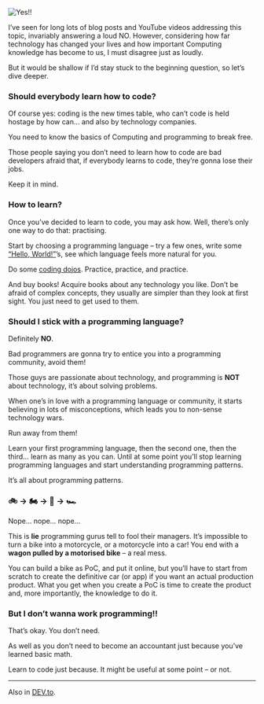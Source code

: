 ![Yes!!](//cacilhas.info/img/yes.png)

I’ve seen for long lots of blog posts and YouTube videos addressing this topic, invariably answering a loud NO. However, considering how far technology has changed your lives and how important Computing knowledge has become to us, I must disagree just as loudly.

But it would be shallow if I’d stay stuck to the beginning question, so let’s dive deeper.

### Should everybody learn how to code?

Of course yes: coding is the new times table, who can’t code is held hostage by how can… and also by technology companies.

You need to know the basics of Computing and programming to break free.

Those people saying you don’t need to learn how to code are bad developers afraid that, if everybody learns to code, they’re gonna lose their jobs.

Keep it in mind.

### How to learn?

Once you’ve decided to learn to code, you may ask how. Well, there’s only one way to do that: practising.

Start by choosing a programming language – try a few ones, write some [“Hello, World!”](https://www.rosettacode.org/wiki/Hello_world/Text)’s, see which language feels more natural for you.

Do some [coding dojos](https://www.codingdojo.com/). Practice, practice, and practice.

And buy books! Acquire books about any technology you like. Don’t be afraid of complex concepts, they usually are simpler than they look at first sight. You just need to get used to them.

### Should I stick with a programming language?

Definitely **NO**.

Bad programmers are gonna try to entice you into a programming community, avoid them!

Those guys are passionate about technology, and programming is **NOT** about technology, it’s about solving problems.

When one’s in love with a programming language or community, it starts believing in lots of misconceptions, which leads you to non-sense technology wars.

Run away from them!

Learn your first programming language, then the second one, then the third… learn as many as you can. Until at some point you’ll stop learning programming languages and start understanding programming patterns.

It’s all about programming patterns.

### 🚲 → 🏍️ → 🚗 → 🏎️

Nope… nope… nope…

This is **lie** programming gurus tell to fool their managers. It’s impossible to turn a bike into a motorcycle, or a motorcycle into a car! You end with a **wagon pulled by a motorised bike** – a real mess.

You can build a bike as PoC, and put it online, but you’ll have to start from scratch to create the definitive car (or app) if you want an actual production product. What you get when you create a PoC is time to create the product and, more importantly, the knowledge to do it.

### But I don’t wanna work programming!!

That’s okay. You don’t need.

As well as you don’t need to become an accountant just because you’ve learned basic math.

Learn to code just because. It might be useful at some point – or not.

* * *

Also in [DEV.to](https://dev.to/cacilhas/should-everybody-learn-to-code-45lo).